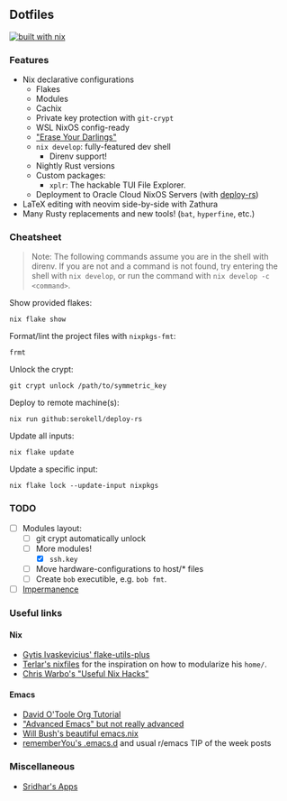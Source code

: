## Dotfiles

[![built with nix](https://builtwithnix.org/badge.svg)](https://builtwithnix.org)

### Features

 - Nix declarative configurations
   - Flakes
   - Modules
   - Cachix
   - Private key protection with `git-crypt`
   - WSL NixOS config-ready
   - ["Erase Your Darlings"](https://mt-caret.github.io/blog/posts/2020-06-29-optin-state.html)
   - `nix develop`: fully-featured dev shell
     - Direnv support!
   - Nightly Rust versions
   - Custom packages:
     - `xplr`: The hackable TUI File Explorer.
   - Deployment to Oracle Cloud NixOS Servers (with [deploy-rs](https://github.com/serokell/deploy-rs))
 - LaTeX editing with neovim side-by-side with Zathura
 - Many Rusty replacements and new tools! (`bat`, `hyperfine`, etc.)

### Cheatsheet

> Note: The following commands assume you are in the shell with direnv. If you are not and a command is not found, try entering the shell with `nix develop`, or run the command with `nix develop -c <command>`.

Show provided flakes:

```
nix flake show
```

Format/lint the project files with `nixpkgs-fmt`:

```
frmt
```

Unlock the crypt:

```
git crypt unlock /path/to/symmetric_key
```

Deploy to remote machine(s):

```
nix run github:serokell/deploy-rs
```

Update all inputs:

```
nix flake update
```

Update a specific input:

```
nix flake lock --update-input nixpkgs
```

### TODO

 - [ ] Modules layout:
   - [ ] git crypt automatically unlock
   - [ ] More modules!
     - [x] `ssh.key`
   - [ ] Move hardware-configurations to host/* files
   - [ ] Create `bob` executible, e.g. `bob fmt`.
 - [ ] [Impermanence](https://github.com/nix-community/impermanence)

### Useful links
 
#### Nix

 - [Gytis Ivaskevicius' flake-utils-plus](https://github.com/gytis-ivaskevicius/flake-utils-plus)
 - [Terlar's nixfiles](https://github.com/terlar/nix-config) for the inspiration on how to modularize his `home/`.
 - [Chris Warbo's "Useful Nix Hacks"](http://chriswarbo.net/projects/nixos/useful_hacks.html)

#### Emacs

 - [David O'Toole Org Tutorial](https://orgmode.org/worg/org-tutorials/orgtutorial_dto.html)
 - ["Advanced Emacs" but not really advanced](https://www.cs.cmu.edu/~15131/f17/topics/extratations/advanced-emacs.pdf)
 - [Will Bush's beautiful emacs.nix](https://github.com/willbush/system/blob/0c1aadad079f3c484a98bb43ca51f0f9eac44dc4/users/profiles/emacs.nix)
 - [rememberYou's .emacs.d](https://github.com/rememberYou/.emacs.d) and usual r/emacs TIP of the week posts

### Miscellaneous

 - [Sridhar's Apps](https://notes.srid.ca/apps)
